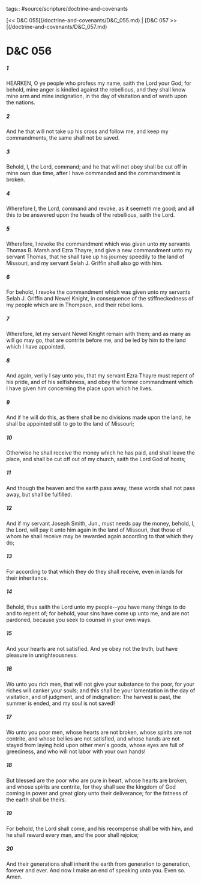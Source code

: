 tags:: #source/scripture/doctrine-and-covenants

[<< D&C 055[(/doctrine-and-covenants/D&C_055.md) | [D&C 057 >>[(/doctrine-and-covenants/D&C_057.md)

# D&C 056

##### 1

HEARKEN, O ye people who profess my name, saith the Lord your God; for behold, mine anger is kindled against the rebellious, and they shall know mine arm and mine indignation, in the day of visitation and of wrath upon the nations.

##### 2

And he that will not take up his cross and follow me, and keep my commandments, the same shall not be saved.

##### 3

Behold, I, the Lord, command; and he that will not obey shall be cut off in mine own due time, after I have commanded and the commandment is broken.

##### 4

Wherefore I, the Lord, command and revoke, as it seemeth me good; and all this to be answered upon the heads of the rebellious, saith the Lord.

##### 5

Wherefore, I revoke the commandment which was given unto my servants Thomas B. Marsh and Ezra Thayre, and give a new commandment unto my servant Thomas, that he shall take up his journey speedily to the land of Missouri, and my servant Selah J. Griffin shall also go with him.

##### 6

For behold, I revoke the commandment which was given unto my servants Selah J. Griffin and Newel Knight, in consequence of the stiffneckedness of my people which are in Thompson, and their rebellions.

##### 7

Wherefore, let my servant Newel Knight remain with them; and as many as will go may go, that are contrite before me, and be led by him to the land which I have appointed.

##### 8

And again, verily I say unto you, that my servant Ezra Thayre must repent of his pride, and of his selfishness, and obey the former commandment which I have given him concerning the place upon which he lives.

##### 9

And if he will do this, as there shall be no divisions made upon the land, he shall be appointed still to go to the land of Missouri;

##### 10

Otherwise he shall receive the money which he has paid, and shall leave the place, and shall be cut off out of my church, saith the Lord God of hosts;

##### 11

And though the heaven and the earth pass away, these words shall not pass away, but shall be fulfilled.

##### 12

And if my servant Joseph Smith, Jun., must needs pay the money, behold, I, the Lord, will pay it unto him again in the land of Missouri, that those of whom he shall receive may be rewarded again according to that which they do;

##### 13

For according to that which they do they shall receive, even in lands for their inheritance.

##### 14

Behold, thus saith the Lord unto my people--you have many things to do and to repent of; for behold, your sins have come up unto me, and are not pardoned, because you seek to counsel in your own ways.

##### 15

And your hearts are not satisfied. And ye obey not the truth, but have pleasure in unrighteousness.

##### 16

Wo unto you rich men, that will not give your substance to the poor, for your riches will canker your souls; and this shall be your lamentation in the day of visitation, and of judgment, and of indignation: The harvest is past, the summer is ended, and my soul is not saved!

##### 17

Wo unto you poor men, whose hearts are not broken, whose spirits are not contrite, and whose bellies are not satisfied, and whose hands are not stayed from laying hold upon other men's goods, whose eyes are full of greediness, and who will not labor with your own hands!

##### 18

But blessed are the poor who are pure in heart, whose hearts are broken, and whose spirits are contrite, for they shall see the kingdom of God coming in power and great glory unto their deliverance; for the fatness of the earth shall be theirs.

##### 19

For behold, the Lord shall come, and his recompense shall be with him, and he shall reward every man, and the poor shall rejoice;

##### 20

And their generations shall inherit the earth from generation to generation, forever and ever. And now I make an end of speaking unto you. Even so. Amen.
